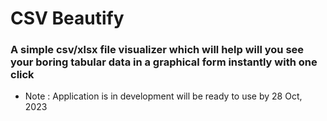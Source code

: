 # CSV Beautify

### A simple csv/xlsx file visualizer which will help will you see your boring tabular data in a graphical form instantly with one click

- Note : Application is in development will be ready to use by 28 Oct, 2023
